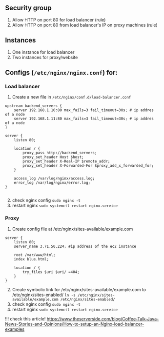 ## Security group
1. Allow HTTP on port 80 for load balancer (rule)
2. Allow HTTP on port  80 from load balancer's IP on proxy machines (rule)

## Instances
1. One instance for load balancer
2. Two instances for proxy/website

## Configs (`/etc/nginx/nginx.conf`) for:
### Load balancer 
1. Create a new file in `/etc/nginx/conf.d/load-balancer.conf`

```
upstream backend_servers {
    server 192.168.1.10:80 max_fails=3 fail_timeout=30s; # ip addres of a node
    server 192.168.1.11:80 max_fails=3 fail_timeout=30s; # ip addres of a node
}

server {
    listen 80;

    location / {
        proxy_pass http://backend_servers;
        proxy_set_header Host $host;
        proxy_set_header X-Real-IP $remote_addr;
        proxy_set_header X-Forwarded-For $proxy_add_x_forwarded_for;
    }

    access_log /var/log/nginx/access.log;
    error_log /var/log/nginx/error.log;
}


```
2. check nginx config `sudo nginx -t`
3. restart nginx `sudo systemctl restart nginx.service`
### Proxy
1. Create config file at /etc/nginx/sites-available/example.com
```
server {
    listen 80;
    server_name 3.71.50.224; #ip address of the ec2 instance

    root /var/www/html;
    index blue.html;

    location / {
        try_files $uri $uri/ =404;
    }
}
```
2. Create symbolic link for  /etc/nginx/sites-available/example.com to /etc/nginx/sites-enabled/ `ln -s /etc/nginx/sites-available/example.com /etc/nginx/sites-enabled/`
3.  check nginx config `sudo nginx -t`
4. restart nginx `sudo systemctl restart nginx.service`


!!! check this article! 
https://www.theserverside.com/blog/Coffee-Talk-Java-News-Stories-and-Opinions/How-to-setup-an-Nginx-load-balancer-examples